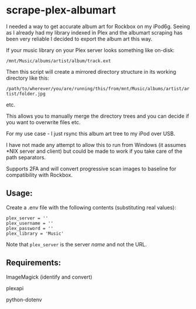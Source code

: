 # scrape-plex-albumart

I needed a way to get accurate album art for Rockbox on my iPod6g. Seeing as I already had my library indexed in Plex and the albumart scraping has been very reliable I decided to export the album art this way.

If your music library on your Plex server looks something like on-disk:

```/mnt/Music/albums/artist/album/track.ext```

Then this script will create a mirrored directory structure in its working directory like this:

```/path/to/wherever/you/are/running/this/from/mnt/Music/albums/artist/artist/folder.jpg```

etc.

This allows you to manually merge the directory trees and you can decide if you want to overwrite files etc.

For my use case - I just rsync this album art tree to my iPod over USB.

I have not made any attempt to allow this to run from Windows (it assumes *NIX server and client) but could be made to work if you take care of the path separators.

Supports 2FA and will convert progressive scan images to baseline for compatibility with Rockbox.

## Usage:
Create a .env file with the following contents (substituting real values):

    plex_server = ''
    plex_username = ''
    plex_password = ''
    plex_library = 'Music'

Note that `plex_server` is the server _name_ and not the URL.

## Requirements:
ImageMagick (identify and convert)

plexapi

python-dotenv